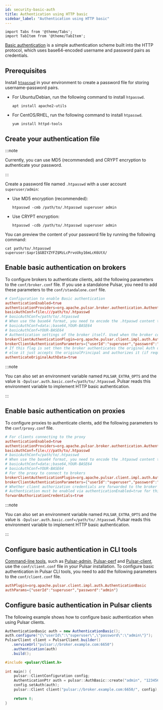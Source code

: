 ```yaml
---
id: security-basic-auth
title: Authentication using HTTP basic
sidebar_label: "Authentication using HTTP basic"
---
```


````mdx-code-block
import Tabs from '@theme/Tabs';
import TabItem from '@theme/TabItem';
````

[Basic authentication](https://en.wikipedia.org/wiki/Basic_access_authentication) is a simple authentication scheme built into the HTTP protocol, which uses base64-encoded username and password pairs as credentials.

## Prerequisites

Install [`htpasswd`](https://httpd.apache.org/docs/2.4/programs/htpasswd.html) in your environment to create a password file for storing username-password pairs.

* For Ubuntu/Debian, run the following command to install `htpasswd`.
   
   ```
   apt install apache2-utils
   ```
 
* For CentOS/RHEL, run the following command to install `htpasswd`.

   ```
   yum install httpd-tools
   ```

## Create your authentication file

:::note

Currently, you can use MD5 (recommended) and CRYPT encryption to authenticate your password.

:::

Create a password file named `.htpasswd` with a user account `superuser/admin`:
* Use MD5 encryption (recommended):

   ```
   htpasswd -cmb /path/to/.htpasswd superuser admin
   ```

* Use CRYPT encryption:

   ```
   htpasswd -cdb /path/to/.htpasswd superuser admin
   ```

You can preview the content of your password file by running the following command:

```
cat path/to/.htpasswd
superuser:$apr1$GBIYZYFZ$MzLcPrvoUky16mLcK6UtX/
```

## Enable basic authentication on brokers

To configure brokers to authenticate clients, add the following parameters to the `conf/broker.conf` file. If you use a standalone Pulsar, you need to add these parameters to the `conf/standalone.conf` file.

```conf
# Configuration to enable Basic authentication
authenticationEnabled=true
authenticationProviders=org.apache.pulsar.broker.authentication.AuthenticationProviderBasic
basicAuthConf=file:///path/to/.htpasswd
# basicAuthConf=/path/to/.htpasswd
# When use the base64 format, you need to encode the .htpaswd content to bas64
# basicAuthConf=data:;base64,YOUR-BASE64
# basicAuthConf=YOUR-BASE64
# Authentication settings of the broker itself. Used when the broker connects to other brokers, either in same or other clusters
brokerClientAuthenticationPlugin=org.apache.pulsar.client.impl.auth.AuthenticationBasic
brokerClientAuthenticationParameters={"userId":"superuser","password":"admin"}
# If this flag is set then the broker authenticates the original Auth data
# else it just accepts the originalPrincipal and authorizes it (if required).
authenticateOriginalAuthData=true
```

:::note

You can also set an environment variable named `PULSAR_EXTRA_OPTS` and the value is `-Dpulsar.auth.basic.conf=/path/to/.htpasswd`. Pulsar reads this environment variable to implement HTTP basic authentication.

:::

## Enable basic authentication on proxies

To configure proxies to authenticate clients, add the following parameters to the `conf/proxy.conf` file.

```conf
# For clients connecting to the proxy
authenticationEnabled=true
authenticationProviders=org.apache.pulsar.broker.authentication.AuthenticationProviderBasic
basicAuthConf=file:///path/to/.htpasswd
# basicAuthConf=/path/to/.htpasswd
# When use the base64 format, you need to encode the .htpaswd content to bas64
# basicAuthConf=data:;base64,YOUR-BASE64
# basicAuthConf=YOUR-BASE64
# For the proxy to connect to brokers
brokerClientAuthenticationPlugin=org.apache.pulsar.client.impl.auth.AuthenticationBasic
brokerClientAuthenticationParameters={"userId":"superuser","password":"admin"}
# Whether client authorization credentials are forwarded to the broker for re-authorization.
# Authentication must be enabled via authenticationEnabled=true for this to take effect.
forwardAuthorizationCredentials=true
```

:::note

You can also set an environment variable named `PULSAR_EXTRA_OPTS` and the value is `-Dpulsar.auth.basic.conf=/path/to/.htpasswd`. Pulsar reads this environment variable to implement HTTP basic authentication.

:::

## Configure basic authentication in CLI tools

[Command-line tools](/docs/next/reference-cli-tools), such as [Pulsar-admin](/tools/pulsar-admin/), [Pulsar-perf](/tools/pulsar-perf/) and [Pulsar-client](/tools/pulsar-client/), use the `conf/client.conf` file in your Pulsar installation. To configure basic authentication in Pulsar CLI tools, you need to add the following parameters to the `conf/client.conf` file.

```conf
authPlugin=org.apache.pulsar.client.impl.auth.AuthenticationBasic
authParams={"userId":"superuser","password":"admin"}
```

## Configure basic authentication in Pulsar clients

The following example shows how to configure basic authentication when using Pulsar clients.

<Tabs>
  <TabItem value="Java" label="Java" default>

   ```java
   AuthenticationBasic auth = new AuthenticationBasic();
   auth.configure("{\"userId\":\"superuser\",\"password\":\"admin\"}");
   PulsarClient client = PulsarClient.builder()
      .serviceUrl("pulsar://broker.example.com:6650")
      .authentication(auth)
      .build();
   ```

  </TabItem>
  <TabItem value="C++" label="C++" default>

   ```c++
   #include <pulsar/Client.h>
    
   int main() {
       pulsar::ClientConfiguration config;
       AuthenticationPtr auth = pulsar::AuthBasic::create("admin", "123456")
       config.setAuth(auth);
       pulsar::Client client("pulsar://broker.example.com:6650/", config);
       
       return 0;
   }
   ```

  </TabItem>
</Tabs>
